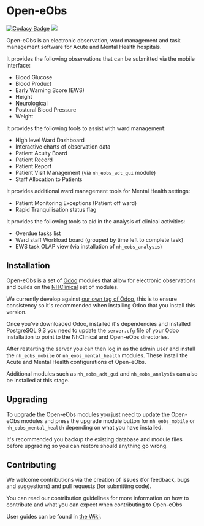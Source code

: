 # Open-eObs
[![Codacy Badge](https://api.codacy.com/project/badge/Grade/5168b7d619c54feab1bdebc527ec1745)](https://www.codacy.com/app/BJSS/openeobs?utm_source=github.com&amp;utm_medium=referral&amp;utm_content=NeovaHealth/openeobs&amp;utm_campaign=Badge_Grade) ![](https://img.shields.io/travis/openeobs/openeobs.svg?logo=travis)

Open-eObs is an electronic observation, ward management and task management software
for Acute and Mental Health hospitals.

It provides the following observations that can be submitted via the mobile interface:
- Blood Glucose
- Blood Product
- Early Warning Score (EWS)
- Height
- Neurological
- Postural Blood Pressure
- Weight

It provides the following tools to assist with ward management:
- High level Ward Dashboard
- Interactive charts of observation data
- Patient Acuity Board
- Patient Record
- Patient Report
- Patient Visit Management (via `nh_eobs_adt_gui` module)
- Staff Allocation to Patients

It provides additional ward management tools for Mental Health settings:
- Patient Monitoring Exceptions (Patient off ward)
- Rapid Tranquilisation status flag

It provides the following tools to aid in the analysis of clinical activities:
- Overdue tasks list
- Ward staff Workload board (grouped by time left to complete task)
- EWS task OLAP view (via installation of `nh_eobs_analysis`)

## Installation
Open-eObs is a set of [Odoo](https://www.odoo.com/) modules that allow for electronic observations 
and builds on the [NHClinical](https://github.com/NeovaHealth/nhclinical) set of modules.

We currently develop against [our own tag of Odoo](https://github.com/bjss/odoo/tree/liveobs_1.11.1), this is to ensure consistency so it's recommended when
installing Odoo that you install this version.

Once you've downloaded Odoo, installed it's dependencies and installed PostgreSQL 9.3
you need to update the `server.cfg` file of your Odoo installation to point to 
the NhClinical and Open-eObs directories.

After restarting the server you can then log in as the admin user and install the
`nh_eobs_mobile` or `nh_eobs_mental_health` modules. These install the Acute and
Mental Health configurations of Open-eObs.

Additional modules such as `nh_eobs_adt_gui` and `nh_eobs_analysis` can also be
installed at this stage.

## Upgrading
To upgrade the Open-eObs modules you just need to update the Open-eObs modules and
press the upgrade module button for `nh_eobs_mobile` or `nh_eobs_mental_health` 
depending on what you have installed.

It's recommended you backup the existing database and module files before upgrading
so you can restore should anything go wrong.

## Contributing
We welcome contributions via the creation of issues (for feedback, bugs and suggestions)
and pull requests (for submitting code). 

You can read our contribution guidelines for more information on how to contribute
and what you can expect when contributing to Open-eObs

User guides can be found in [the Wiki](https://github.com/NeovaHealth/openeobs/wiki).
